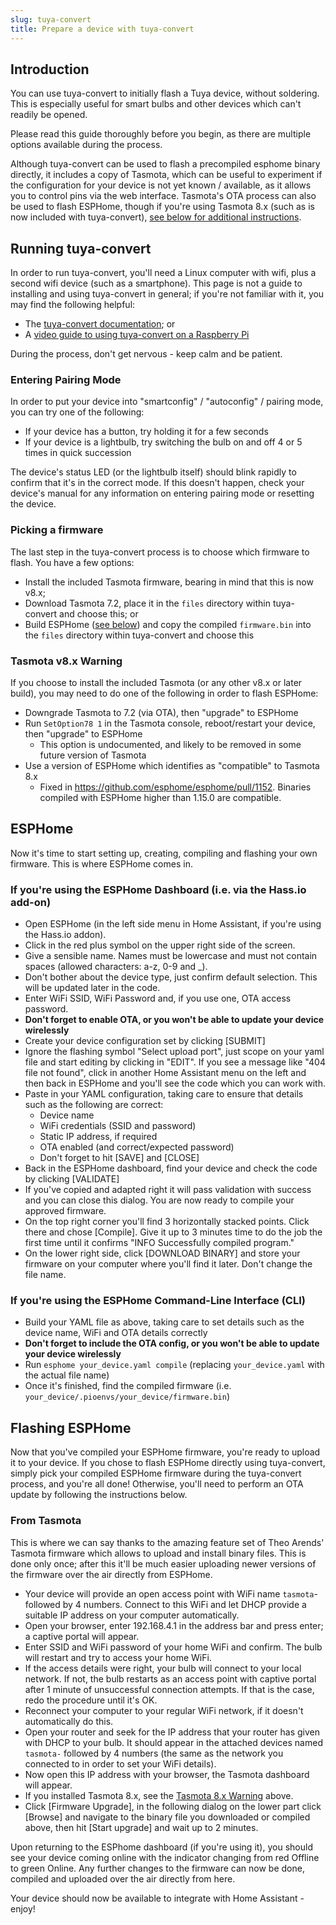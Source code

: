 ```yaml
---
slug: tuya-convert
title: Prepare a device with tuya-convert
---
```


## Introduction

You can use tuya-convert to initially flash a Tuya device, without soldering. This is especially useful for smart bulbs and other devices which can't readily be opened.

Please read this guide thoroughly before you begin, as there are multiple options available during the process.

Although tuya-convert can be used to flash a precompiled esphome binary directly, it includes a copy of Tasmota, which can be useful to experiment if the configuration for your device is not yet known / available, as it allows you to control pins via the web interface. Tasmota's OTA process can also be used to flash ESPHome, though if you're using Tasmota 8.x (such as is now included with tuya-convert), [see below for additional instructions](#tasmota-v8x-warning).

## Running tuya-convert

In order to run tuya-convert, you'll need a Linux computer with wifi, plus a second wifi device (such as a smartphone). This page is not a guide to installing and using tuya-convert in general; if you're not familiar with it, you may find the following helpful:

- The [tuya-convert documentation](https://github.com/ct-Open-Source/tuya-convert#requirements); or
- A [video guide to using tuya-convert on a Raspberry Pi](https://www.digiblur.com/2019/11/tuya-convert-2-flash-tuya-smartlife.html)

During the process, don't get nervous - keep calm and be patient.

### Entering Pairing Mode

In order to put your device into "smartconfig" / "autoconfig" / pairing mode, you can try one of the following:

- If your device has a button, try holding it for a few seconds
- If your device is a lightbulb, try switching the bulb on and off 4 or 5 times in quick succession

The device's status LED (or the lightbulb itself) should blink rapidly to confirm that it's in the correct mode. If this doesn't happen, check your device's manual for any information on entering pairing mode or resetting the device.

### Picking a firmware

The last step in the tuya-convert process is to choose which firmware to flash. You have a few options:

- Install the included Tasmota firmware, bearing in mind that this is now v8.x;
- Download Tasmota 7.2, place it in the `files` directory within tuya-convert and choose this; or
- Build ESPHome ([see below](#esphome)) and copy the compiled `firmware.bin` into the `files` directory within tuya-convert and choose this

### Tasmota v8.x Warning

If you choose to install the included Tasmota (or any other v8.x or later build), you may need to do one of the following in order to flash ESPHome:

- Downgrade Tasmota to 7.2 (via OTA), then "upgrade" to ESPHome
- Run `SetOption78 1` in the Tasmota console, reboot/restart your device, then "upgrade" to ESPHome
  - This option is undocumented, and likely to be removed in some future version of Tasmota
- Use a version of ESPHome which identifies as "compatible" to Tasmota 8.x
  - Fixed in https://github.com/esphome/esphome/pull/1152. Binaries compiled with ESPHome higher than 1.15.0 are compatible.

## ESPHome

Now it's time to start setting up, creating, compiling and flashing your own firmware. This is where ESPHome comes in.

### If you're using the ESPHome Dashboard (i.e. via the Hass.io add-on)

- Open ESPHome (in the left side menu in Home Assistant, if you're using the Hass.io addon).
- Click in the red plus symbol on the upper right side of the screen.
- Give a sensible name. Names must be lowercase and must not contain spaces (allowed characters: a-z, 0-9 and \_).
- Don't bother about the device type, just confirm default selection. This will be updated later in the code.
- Enter WiFi SSID, WiFi Password and, if you use one, OTA access password.
- **Don't forget to enable OTA, or you won't be able to update your device wirelessly**
- Create your device configuration set by clicking [SUBMIT]
- Ignore the flashing symbol "Select upload port", just scope on your yaml file and start editing by clicking in "EDIT". If you see a message like "404 file not found", click in another Home Assistant menu on the left and then back in ESPHome and you'll see the code which you can work with.
- Paste in your YAML configuration, taking care to ensure that details such as the following are correct:
  - Device name
  - WiFi credentials (SSID and password)
  - Static IP address, if required
  - OTA enabled (and correct/expected password)
  - Don't forget to hit [SAVE] and [CLOSE]
- Back in the ESPHome dashboard, find your device and check the code by clicking [VALIDATE]
- If you've copied and adapted right it will pass validation with success and you can close this dialog. You are now ready to compile your approved firmware.
- On the top right corner you'll find 3 horizontally stacked points. Click there and chose [Compile]. Give it up to 3 minutes time to do the job the first time until it confirms "INFO Successfully compiled program."
- On the lower right side, click [DOWNLOAD BINARY] and store your firmware on your computer where you'll find it later. Don't change the file name.

### If you're using the ESPHome Command-Line Interface (CLI)

- Build your YAML file as above, taking care to set details such as the device name, WiFi and OTA details correctly
- **Don't forget to include the OTA config, or you won't be able to update your device wirelessly**
- Run `esphome your_device.yaml compile` (replacing `your_device.yaml` with the actual file name)
- Once it's finished, find the compiled firmware (i.e. `your_device/.pioenvs/your_device/firmware.bin`)

## Flashing ESPHome

Now that you've compiled your ESPHome firmware, you're ready to upload it to your device. If you chose to flash ESPHome directly using tuya-convert, simply pick your compiled ESPHome firmware during the tuya-convert process, and you're all done! Otherwise, you'll need to perform an OTA update by following the instructions below.

### From Tasmota

This is where we can say thanks to the amazing feature set of Theo Arends' Tasmota firmware which allows to upload and install binary files. This is done only once; after this it'll be much easier uploading newer versions of the firmware over the air directly from ESPHome.

- Your device will provide an open access point with WiFi name `tasmota`- followed by 4 numbers. Connect to this WiFi and let DHCP provide a suitable IP address on your computer automatically.
- Open your browser, enter 192.168.4.1 in the address bar and press enter; a captive portal will appear.
- Enter SSID and WiFi password of your home WiFi and confirm. The bulb will restart and try to access your home WiFi.
- If the access details were right, your bulb will connect to your local network. If not, the bulb restarts as an access point with captive portal after 1 minute of unsuccessful connection attempts. If that is the case, redo the procedure until it's OK.
- Reconnect your computer to your regular WiFi network, if it doesn't automatically do this.
- Open your router and seek for the IP address that your router has given with DHCP to your bulb. It should appear in the attached devices named `tasmota-` followed by 4 numbers (the same as the network you connected to in order to set your WiFi details).
- Now open this IP address with your browser, the Tasmota dashboard will appear.
- If you installed Tasmota 8.x, see the [Tasmota 8.x Warning](#tasmota-v8x-warning) above.
- Click [Firmware Upgrade], in the following dialog on the lower part click [Browse] and navigate to the binary file you downloaded or compiled above, then hit [Start upgrade] and wait up to 2 minutes.

Upon returning to the ESPhome dashboard (if you're using it), you should see your device coming online with the indicator changing from red Offline to green Online. Any further changes to the firmware can now be done, compiled and uploaded over the air directly from here.

Your device should now be available to integrate with Home Assistant - enjoy!
